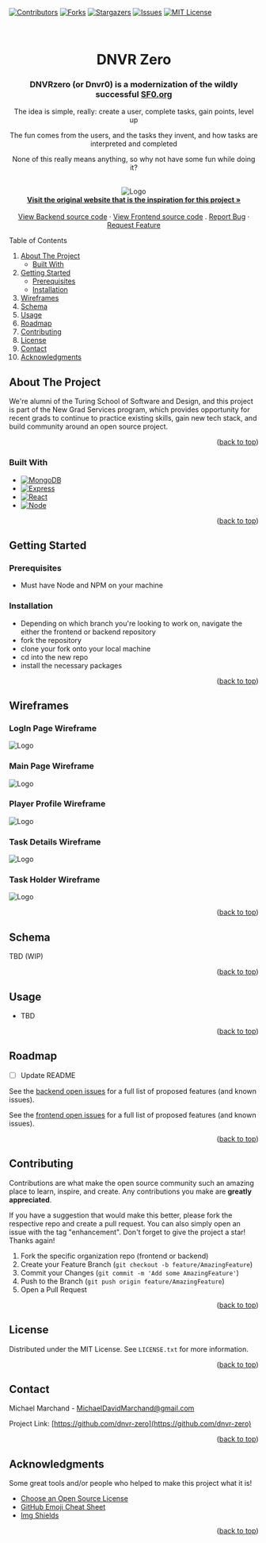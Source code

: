 <!-- Improved compatibility of back to top link: See: https://github.com/dnvr-zero/dnvr-zero/pull/73 -->

<a name="readme-top"></a>

<!--
*** Thanks for checking out the DNVRzero project! If you have a suggestion
*** that would make this better, please fork the repo and create a pull request
*** or simply open an issue with the tag "enhancement".
*** Don't forget to give the project a star!
*** Thanks again! Now go create something AMAZING! :D
-->

<!-- PROJECT SHIELDS -->
<!--
*** I'm using markdown "reference style" links for readability.
*** Reference links are enclosed in brackets [ ] instead of parentheses ( ).
*** See the bottom of this document for the declaration of the reference variables
*** for contributors-url, forks-url, etc. This is an optional, concise syntax you may use.
*** https://www.markdownguide.org/basic-syntax/#reference-style-links
-->

[![Contributors][contributors-shield]][contributors-url]
[![Forks][forks-shield]][forks-url]
[![Stargazers][stars-shield]][stars-url]
[![Issues][issues-shield]][issues-url]
[![MIT License][license-shield]][license-url]

<!-- PROJECT LOGO -->
<br />
<div align="center">

  <h1 align="center">DNVR Zero</h1>

  <p align="center">
    <h3>DNVRzero (or Dnvr0) is a modernization of the wildly successful <strong><a href="http://sf0.org">SF0.org</a></strong></h3>
    <p>The idea is simple, really: create a user, complete tasks, gain points, level up</p>
    <p>The fun comes from the users, and the tasks they invent, and how tasks are interpreted and completed</p>
    <p> None of this really means anything, so why not have some fun while doing it?</p>
    <br />
  <img src="https://github.com/dnvr-zero/dnvr-zero-be/raw/main/public/dnvrzero.jpg" alt="Logo">
    <br />
    <a href="http://sf0.org/"><strong>Visit the original website that is the inspiration for this project »</strong></a>
    <br />
    <br />
    <a href="https://github.com/dnvr-zero/dnvr-zero">View Backend source code</a>
    ·
    <a href="https://github.com/dnvr-zero/dnvr-zero-fe">View Frontend source code</a>
    .
    <a href="https://github.com/marchandmd/dnvr-zero/dnvr-zero/issues">Report Bug</a>
    ·
    <a href="https://github.com/marchandmd/dnvr-zero/dnvr-zero/issues">Request Feature</a>
  </p>
</div>

<!-- TABLE OF CONTENTS -->

  <summary>Table of Contents</summary>
  <ol>
    <li>
      <a href="#about-the-project">About The Project</a>
      <ul>
        <li><a href="#built-with">Built With</a></li>
      </ul>
    </li>
    <li>
      <a href="#getting-started">Getting Started</a>
      <ul>
        <li><a href="#prerequisites">Prerequisites</a></li>
        <li><a href="#installation">Installation</a></li>
      </ul>
    </li>
    <li><a href="#wireframes">Wireframes</a></li>
    <li><a href="#schema">Schema</a></li>
    <li><a href="#usage">Usage</a></li>
    <li><a href="#roadmap">Roadmap</a></li>
    <li><a href="#contributing">Contributing</a></li>
    <li><a href="#license">License</a></li>
    <li><a href="#contact">Contact</a></li>
    <li><a href="#acknowledgments">Acknowledgments</a></li>
  </ol>


<!-- ABOUT THE PROJECT -->

## About The Project

We're alumni of the Turing School of Software and Design, and this project is part of the New Grad Services program, which provides opportunity for recent grads to continue to practice existing skills, gain new tech stack, and build community around an open source project.


<p align="right">(<a href="#readme-top">back to top</a>)</p>

### Built With

-   [![MongoDB][MongoDB]][mongo-url]
-   [![Express][Express]][express-url]
-   [![React][react]][react-url]
-   [![Node][Node]][node-url]

<p align="right">(<a href="#readme-top">back to top</a>)</p>

<!-- GETTING STARTED -->

## Getting Started

### Prerequisites

- Must have Node and NPM on your machine

### Installation

- Depending on which branch you're looking to work on, navigate the either the frontend or backend repository
- fork the repository
- clone your fork onto your local machine
- cd into the new repo
- install the necessary packages

<p align="right">(<a href="#readme-top">back to top</a>)</p>

<!-- Wireframes -->

## Wireframes

### LogIn Page Wireframe
<img src="https://github.com/dnvr-zero/dnvr-zero-be/raw/main/public/loginPageWireFrame.png" alt="Logo">

### Main Page Wireframe
<img src="https://github.com/dnvr-zero/dnvr-zero-be/raw/main/public/mainPageWireFrame.png" alt="Logo">

### Player Profile Wireframe
<img src="https://github.com/dnvr-zero/dnvr-zero-be/raw/main/public/playerProfileWireFrame.png" alt="Logo">

### Task Details Wireframe
<img src="https://github.com/dnvr-zero/dnvr-zero-be/raw/main/public/taskDetailsWireFrame.png" alt="Logo">

### Task Holder Wireframe
<img src="https://github.com/dnvr-zero/dnvr-zero-be/raw/main/public/taskHolderWireFrame.png" alt="Logo">

<p align="right">(<a href="#readme-top">back to top</a>)</p>

<!-- Schema -->

## Schema

TBD (WIP)


<p align="right">(<a href="#readme-top">back to top</a>)</p>

<!-- USAGE EXAMPLES -->

## Usage

- TBD


<p align="right">(<a href="#readme-top">back to top</a>)</p>

<!-- ROADMAP -->

## Roadmap

- [ ] Update README

See the [backend open issues](https://github.com/dnvr-zero/dnvr-zero-be/issues) for a full list of proposed features (and known issues).

See the [frontend open issues](https://github.com/dnvr-zero/dnvr-zero-fe/issues) for a full list of proposed features (and known issues).

<p align="right">(<a href="#readme-top">back to top</a>)</p>

<!-- CONTRIBUTING -->

## Contributing

Contributions are what make the open source community such an amazing place to learn, inspire, and create. Any contributions you make are **greatly appreciated**.

If you have a suggestion that would make this better, please fork the respective repo and create a pull request. You can also simply open an issue with the tag "enhancement".
Don't forget to give the project a star! Thanks again!

1. Fork the specific organization repo (frontend or backend)
2. Create your Feature Branch (`git checkout -b feature/AmazingFeature`)
3. Commit your Changes (`git commit -m 'Add some AmazingFeature'`)
4. Push to the Branch (`git push origin feature/AmazingFeature`)
5. Open a Pull Request

<p align="right">(<a href="#readme-top">back to top</a>)</p>

<!-- LICENSE -->

## License

Distributed under the MIT License. See `LICENSE.txt` for more information.

<p align="right">(<a href="#readme-top">back to top</a>)</p>

<!-- CONTACT -->

## Contact

Michael Marchand - MichaelDavidMarchand@gmail.com

Project Link: [https://github.com/dnvr-zero](https://github.com/dnvr-zero)

<p align="right">(<a href="#readme-top">back to top</a>)</p>

<!-- ACKNOWLEDGMENTS -->

## Acknowledgments

Some great tools and/or people who helped to make this project what it is!

-   [Choose an Open Source License](https://choosealicense.com)
-   [GitHub Emoji Cheat Sheet](https://www.webpagefx.com/tools/emoji-cheat-sheet)
-   [Img Shields](https://shields.io)

<p align="right">(<a href="#readme-top">back to top</a>)</p>

<!-- MARKDOWN LINKS & IMAGES -->
<!-- https://www.markdownguide.org/basic-syntax/#reference-style-links -->

[contributors-shield]: https://img.shields.io/github/contributors/dnvr-zero/dnvr-zero.svg?style=for-the-badge
[contributors-url]: https://github.com/orgs/dnvr-zero/people
[forks-shield]: https://img.shields.io/github/forks/dnvr-zero/dnvr-zero.svg?style=for-the-badge
[forks-url]: https://github.com/dnvr-zero/dnvr-zero/network/members
[stars-shield]: https://img.shields.io/github/stars/dnvr-zero/dnvr-zero.svg?style=for-the-badge
[stars-url]: https://github.com/dnvr-zero/dnvr-zero/stargazers
[issues-shield]: https://img.shields.io/github/issues/dnvr-zero/dnvr-zero.svg?style=for-the-badge
[issues-url]: https://github.com/dnvr-zero/dnvr-zero/issues
[license-shield]: https://img.shields.io/github/license/dnvr-zero/dnvr-zero.svg?style=for-the-badge
[license-url]: https://github.com/dnvr-zero/dnvr-zero/blob/master/LICENSE.txt
[linkedin-shield]: https://img.shields.io/badge/-LinkedIn-black.svg?style=for-the-badge&logo=linkedin&colorB=555
[linkedin-url]: https://linkedin.com/in/mmarchand1/
[product-screenshot]: images/screenshot.png
[bootstrap.com]: https://img.shields.io/badge/Bootstrap-563D7C?style=for-the-badge&logo=bootstrap&logoColor=white
[bootstrap-url]: https://getbootstrap.com
[ruby.com]: https://img.shields.io/badge/ruby-v2.7.4-red
[ruby-url]: https://ruby-doc.org/core-2.7.2/
[rspec.com]: https://img.shields.io/badge/rspec-v3.12-success
[rspec-url]: https://rspec.info/documentation/
[MongoDB]: https://img.shields.io/badge/mongoDB-v5.6-success
[mongo-url]: https://www.mongodb.com/
[Express]: https://img.shields.io/badge/Express-v4.18-success
[express-url]: https://expressjs.com/
[React]: https://img.shields.io/badge/React-v1.0-success
[react-url]: https://react.dev/
[Node]: https://img.shields.io/badge/Node-v19.7.0-success
[node-url]: https://nodejs.dev/en/